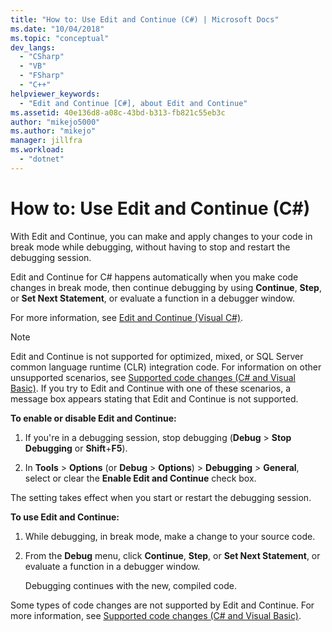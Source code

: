 ```yaml
---
title: "How to: Use Edit and Continue (C#) | Microsoft Docs"
ms.date: "10/04/2018"
ms.topic: "conceptual"
dev_langs: 
  - "CSharp"
  - "VB"
  - "FSharp"
  - "C++"
helpviewer_keywords: 
  - "Edit and Continue [C#], about Edit and Continue"
ms.assetid: 40e136d8-a08c-43bd-b313-fb821c55eb3c
author: "mikejo5000"
ms.author: "mikejo"
manager: jillfra
ms.workload: 
  - "dotnet"
---
```

# How to: Use Edit and Continue (C#)
With Edit and Continue, you can make and apply changes to your code in break mode while debugging, without having to stop and restart the debugging session.  

Edit and Continue for C# happens automatically when you make code changes in break mode, then continue debugging by using **Continue**, **Step**, or **Set Next Statement**, or evaluate a function in a debugger window.  

For more information, see [Edit and Continue (Visual C#)](../debugger/edit-and-continue-visual-csharp.md).

>[!NOTE]
>Edit and Continue is not supported for optimized, mixed, or SQL Server common language runtime (CLR) integration code. For information on other unsupported scenarios, see [Supported code changes (C# and Visual Basic)](../debugger/supported-code-changes-csharp.md). If you try to Edit and Continue with one of these scenarios, a message box appears stating that Edit and Continue is not supported.  
  
**To enable or disable Edit and Continue:**  
   
1. If you're in a debugging session, stop debugging (**Debug** > **Stop Debugging** or **Shift**+**F5**).
   
1. In **Tools** > **Options** (or **Debug** > **Options**) > **Debugging** > **General**, select or clear the **Enable Edit and Continue** check box.  
  
The setting takes effect when you start or restart the debugging session.  

**To use Edit and Continue:**  
   
1. While debugging, in break mode, make a change to your source code.  
   
1. From the **Debug** menu, click **Continue**, **Step**, or **Set Next Statement**, or evaluate a function in a debugger window.  
   
   Debugging continues with the new, compiled code. 

Some types of code changes are not supported by Edit and Continue. For more information, see [Supported code changes (C# and Visual Basic)](../debugger/supported-code-changes-csharp.md).   
